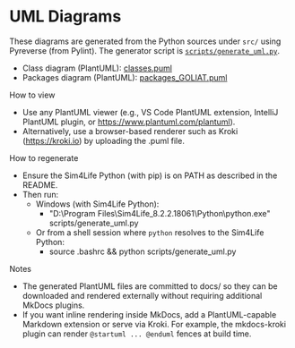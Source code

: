 # UML Diagrams

These diagrams are generated from the Python sources under `src/` using Pyreverse (from Pylint). The generator script is [`scripts/generate_uml.py`](https://github.com/rwydaegh/goliat/blob/master/scripts/generate_uml.py).

- Class diagram (PlantUML): [classes.puml](classes.puml)
- Packages diagram (PlantUML): [packages_GOLIAT.puml](packages_GOLIAT.puml)

How to view
- Use any PlantUML viewer (e.g., VS Code PlantUML extension, IntelliJ PlantUML plugin, or https://www.plantuml.com/plantuml).
- Alternatively, use a browser-based renderer such as Kroki (https://kroki.io) by uploading the .puml file.

How to regenerate
- Ensure the Sim4Life Python (with pip) is on PATH as described in the README.
- Then run:
  - Windows (with Sim4Life Python): 
    - "D:\Program Files\Sim4Life_8.2.2.18061\Python\python.exe" scripts/generate_uml.py
  - Or from a shell session where `python` resolves to the Sim4Life Python:
    - source .bashrc && python scripts/generate_uml.py

Notes
- The generated PlantUML files are committed to docs/ so they can be downloaded and rendered externally without requiring additional MkDocs plugins.
- If you want inline rendering inside MkDocs, add a PlantUML-capable Markdown extension or serve via Kroki. For example, the mkdocs-kroki plugin can render `@startuml ... @enduml` fences at build time.